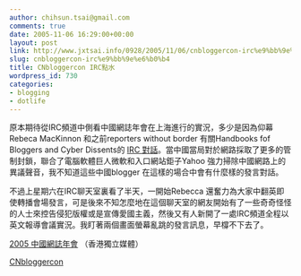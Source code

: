 ```yaml
---
author: chihsun.tsai@gmail.com
comments: true
date: 2005-11-06 16:29:00+00:00
layout: post
link: http://www.jxtsai.info/0928/2005/11/06/cnbloggercon-irc%e9%bb%9e%e6%b0%b4/
slug: cnbloggercon-irc%e9%bb%9e%e6%b0%b4
title: CNbloggercon IRC點水
wordpress_id: 730
categories:
- blogging
- dotlife
---
```


原本期待從IRC頻道中側看中國網誌年會在上海進行的實況，多少是因為仰幕Rebeca MacKinnon 和之前reporters without border 有關Handbooks fof Bloggers and Cyber Dissents的 [IRC 對話](http://www.jxtsai.info/blog/)。當中國當局對於網路採取了更多的管制封鎖，聯合了電腦軟體巨人微軟和入口網站鉅子Yahoo 強力掃除中國網路上的異議聲音，我不知道這些中國blogger 在這樣的場合中會有什麼樣的發言對話。  
  
不過上星期六在IRC聊天室裏看了半天，一開始Rebecca 還奮力為大家中翻英即使轉播會場發言，可是後來不知怎麼地在這個聊天室的網友開始有了一些奇奇怪怪的人士來控告侵犯版權或是宣傳愛國主義，然後又有人新開了一處IRC頻道全程以英文報導會議實況。我盯著兩個畫面螢幕亂跳的發言訊息，早橕不下去了。  
  
[2005 中國網誌年會](http://www.jxtsai.info/blog/) （香港獨立媒體）  
  
[CNbloggercon](http://www.jxtsai.info/blog/)

